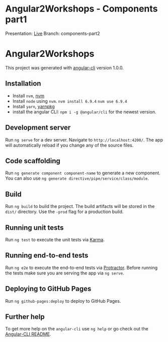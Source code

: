 # Angular2Workshops - Components part1

Presentation: [Live](https://glacial-sierra-70854.herokuapp.com/#/) 
Branch: components-part2

# Angular2Workshops

This project was generated with [angular-cli](https://github.com/angular/angular-cli) version 1.0.0.

## Installation
- Install `nvm`, [nvm](https://github.com/creationix/nvm)
- Install `node` using `nvm`.
`nvm install 6.9.4`
`nvm use 6.9.4`
- Install `yarn`, [yarnpkg](https://yarnpkg.com/en/docs/install)
- install the angular CLI: `npm i -g @angular/cli` for the newest version.

## Development server
Run `ng serve` for a dev server. Navigate to `http://localhost:4200/`. The app will automatically reload if you change any of the source files.

## Code scaffolding

Run `ng generate component component-name` to generate a new component. You can also use `ng generate directive/pipe/service/class/module`.

## Build

Run `ng build` to build the project. The build artifacts will be stored in the `dist/` directory. Use the `-prod` flag for a production build.

## Running unit tests

Run `ng test` to execute the unit tests via [Karma](https://karma-runner.github.io).

## Running end-to-end tests

Run `ng e2e` to execute the end-to-end tests via [Protractor](http://www.protractortest.org/).
Before running the tests make sure you are serving the app via `ng serve`.

## Deploying to GitHub Pages

Run `ng github-pages:deploy` to deploy to GitHub Pages.

## Further help

To get more help on the `angular-cli` use `ng help` or go check out the [Angular-CLI README](https://github.com/angular/angular-cli/blob/master/README.md).
